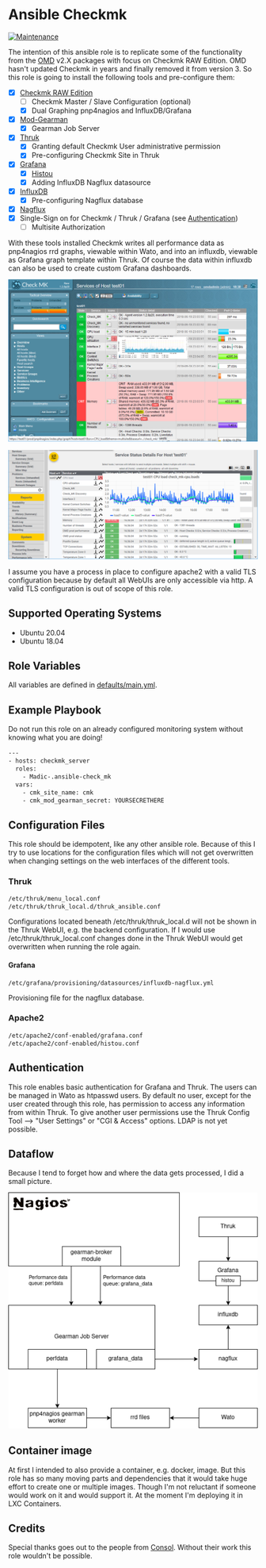 # Ansible Checkmk

[![Maintenance](https://img.shields.io/maintenance/yes/2021.svg)](https://github.com/Madic-/ansible-check_mk)

The intention of this ansible role is to replicate some of the functionality from the [OMD](https://labs.consol.de/de/omd/) v2.X packages with focus on Checkmk RAW Edition. OMD hasn't updated Checkmk in years and finally removed it from version 3. So this role is going to install the following tools and pre-configure them:

* [x] [Checkmk RAW Edition](https://checkmk.com/)
  * [ ] Checkmk Master / Slave Configuration (optional)
  * [x] Dual Graphing pnp4nagios and InfluxDB/Grafana
* [x] [Mod-Gearman](https://mod-gearman.org/)
  * [x] Gearman Job Server
* [x] [Thruk](https://www.thruk.org)
  * [x] Granting default Checkmk User administrative permission
  * [x] Pre-configuring Checkmk Site in Thruk
* [x] [Grafana](https://grafana.com)
  * [x] [Histou](https://github.com/Griesbacher/histou)
  * [x] Adding InfluxDB Nagflux datasource
* [x] [InfluxDB](https://www.influxdata.com)
  * [x] Pre-configuring Nagflux database
* [x] [Nagflux](https://github.com/Griesbacher/nagflux)
* [x] Single-Sign on for Checkmk / Thruk / Grafana (see [Authentication](#authentication))
  * [ ] Multisite Authorization

With these tools installed Checkmk writes all performance data as pnp4nagios rrd graphs, viewable within Wato, and into an influxdb, viewable as Grafana graph template within Thruk. Of course the data within influxdb can also be used to create custom Grafana dashboards.

![Wato](misc/images/wato-service-overview.png)

![Thruk](misc/images/thruk-service-overview.png)

I assume you have a process in place to configure apache2 with a valid TLS configuration because by default all WebUIs are only accessible via http. A valid TLS configuration is out of scope of this role.

## Supported Operating Systems

* Ubuntu 20.04
* Ubuntu 18.04

## Role Variables

All variables are defined in [defaults/main.yml](defaults/main.yml).

## Example Playbook

Do not run this role on an already configured monitoring system without knowing what you are doing!

    ---
    - hosts: checkmk_server
      roles:
        - Madic-.ansible-check_mk
      vars:
        - cmk_site_name: cmk
        - cmk_mod_gearman_secret: YOURSECRETHERE

## Configuration Files

This role should be idempotent, like any other ansible role. Because of this I try to use locations for the configuration files which will not get overwritten when changing settings on the web interfaces of the different tools.

### Thruk

    /etc/thruk/menu_local.conf
    /etc/thruk/thruk_local.d/thruk_ansible.conf

Configurations located beneath /etc/thruk/thruk_local.d will not be shown in the Thruk WebUI, e.g. the backend configuration. If I would use /etc/thruk/thruk_local.conf changes done in the Thruk WebUI would get overwritten when running the role again.

#### Grafana

    /etc/grafana/provisioning/datasources/influxdb-nagflux.yml

Provisioning file for the nagflux database.

### Apache2

    /etc/apache2/conf-enabled/grafana.conf
    /etc/apache2/conf-enabled/histou.conf

## Authentication

This role enables basic authentication for Grafana and Thruk. The users can be managed in Wato as htpasswd users. By default no user, except for the user created through this role, has permission to access any information from within Thruk. To give another user permissions use the Thruk Config Tool --> "User Settings" or "CGI & Access" options. LDAP is not yet possible.

## Dataflow

Because I tend to forget how and where the data gets processed, I did a small picture.

![Schema](misc/images/dataflow.png)

## Container image

At first I intended to also provide a container, e.g. docker, image. But this role has so many moving parts and dependencies that it would take huge effort to create one or multiple images. Though I'm not reluctant if someone would work on it and would support it. At the moment I'm deploying it in LXC Containers.

## Credits

Special thanks goes out to the people from [Consol](https://www.consol.de/). Without their work this role wouldn't be possible.

